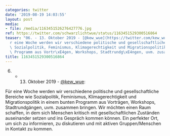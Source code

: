 ```yaml
---
categories: twitter
date: '2019-08-19 14:03:55'
layout: post
media:
- file: /media/1163451526276427776.jpg
ref: https://twitter.com/schwarzlichtwue/status/1163451529300516864
teaser: "06. - 13. Oktober 2019 - [@kew_wue](https://twitter.com/kew_wue):\n\nF\xFC\
  r eine Woche werden wir verschiedene politische und gesellschaftliche Bereiche wie\
  \ Sozialpolitik, Feminismus, Klimagerechtigkeit und Migrationspolitik in einem bunten\
  \ Programm aus Vortr\xE4gen, Workshops, Stadtrundg\xE4ngen, uvm. zusammen bringen. "
title: 1163451529300516864
---
```

06. - 13. Oktober 2019 - [@kew_wue](https://twitter.com/kew_wue):

Für eine Woche werden wir verschiedene politische und gesellschaftliche Bereiche wie Sozialpolitik, Feminismus, Klimagerechtigkeit und Migrationspolitik in einem bunten Programm aus Vorträgen, Workshops, Stadtrundgängen, uvm. zusammen bringen. 
Wir möchten einen Raum schaffen, in dem sich Menschen kritisch mit gesellschaftlichen Zuständen auseinander setzen und ins Gespräch kommen können. Ein perfekter Ort, um sich zu informieren, zu diskutieren und mit aktiven Gruppen/Menschen in Kontakt zu kommen.
